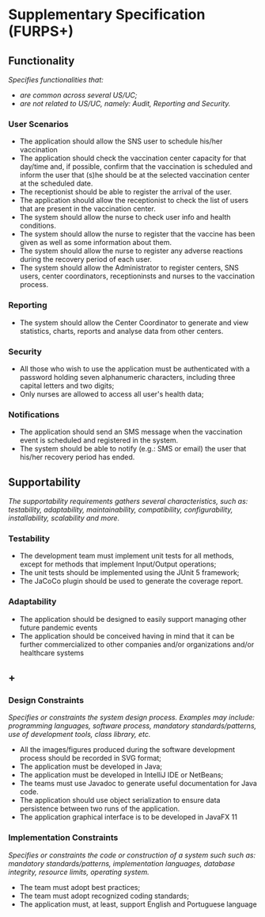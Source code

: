 # Supplementary Specification (FURPS+)

## Functionality

_Specifies functionalities that:_

- _are common across several US/UC;_
- _are not related to US/UC, namely: Audit, Reporting and Security._



### User Scenarios

- The application should allow the SNS user to schedule his/her vaccination
- The application should check the vaccination center capacity for that day/time and, if possible, confirm that the vaccination is scheduled and inform the user that (s)he should be at the selected vaccination center at the scheduled date.
- The receptionist should be able to register the arrival of the user.
- The application should allow the receptionist to check the list of users that are present in the vaccination center.
- The system should allow the nurse to check user info and health conditions.
- The system should allow the nurse to register that the vaccine has been given as well as some information about them.
- The system should allow the nurse to register any adverse reactions during the recovery period of each user.
- The system should allow the Administrator to register centers, SNS users, center coordinators, receptioninsts and nurses to the vaccination process.

### Reporting
- The system should allow the Center Coordinator to generate and view statistics, charts, reports and analyse data from other centers.

### Security
- All those who wish to use the application must be authenticated with a password holding seven alphanumeric characters, including three capital letters and two digits;
- Only nurses are allowed to access all user's health data;

### Notifications
- The application should send an SMS message when the vaccination event is scheduled and registered in the system.
- The system should be able to notify (e.g.: SMS or email) the user that his/her recovery period has ended.

## Supportability
_The supportability requirements gathers several characteristics, such as:
testability, adaptability, maintainability, compatibility,
configurability, installability, scalability and more._



### Testability
- The development team must implement unit tests for all methods, except for methods that implement Input/Output operations;
- The unit tests should be implemented using the JUnit 5 framework;
- The JaCoCo plugin should be used to generate the coverage report.

### Adaptability
- The application should be designed to easily support managing other future pandemic events
- The application should be conceived having in mind that it can be further commercialized to other companies and/or organizations and/or healthcare systems

## +

### Design Constraints

_Specifies or constraints the system design process. Examples may include: programming languages, software process, mandatory standards/patterns, use of development tools, class library, etc._

- All the images/figures produced during the software development process should be recorded in SVG format;
- The application must be developed in Java;
- The application must be developed in IntelliJ IDE or NetBeans;
- The teams must use Javadoc to generate useful documentation for Java code.
- The application should use object serialization to ensure data persistence between two runs of the application.
- The application graphical interface is to be developed in JavaFX 11

### Implementation Constraints

_Specifies or constraints the code or construction of a system such
such as: mandatory standards/patterns, implementation languages,
database integrity, resource limits, operating system._

- The team must adopt best practices;
- The team must adopt recognized coding standards;
- The application must, at least, support English and Portuguese language